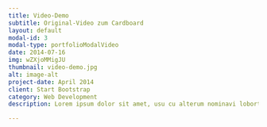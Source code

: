 ```yaml
---
title: Video-Demo
subtitle: Original-Video zum Cardboard
layout: default
modal-id: 3
modal-type: portfolioModalVideo
date: 2014-07-16
img: wZXjoMMigJU
thumbnail: video-demo.jpg
alt: image-alt
project-date: April 2014
client: Start Bootstrap
category: Web Development
description: Lorem ipsum dolor sit amet, usu cu alterum nominavi lobortis. At duo novum diceret. Tantas apeirian vix et, usu sanctus postulant inciderint ut, populo diceret necessitatibus in vim. Cu eum dicam feugiat noluisse.

---
```

